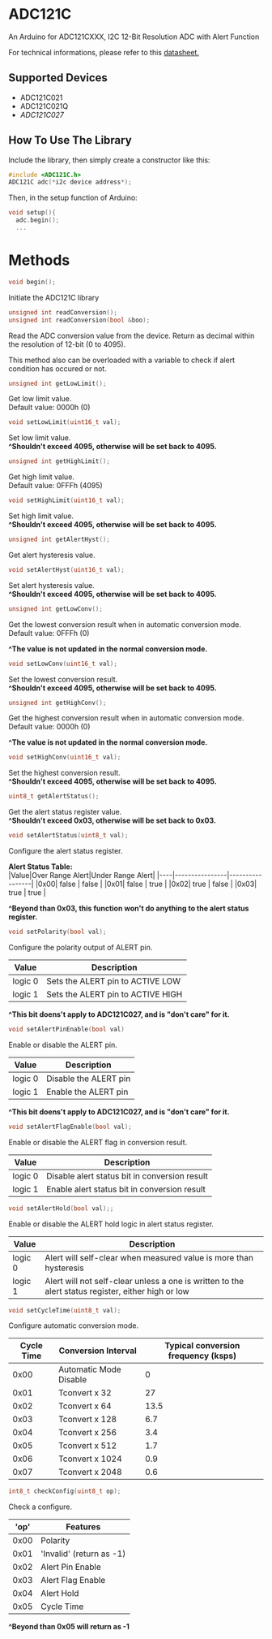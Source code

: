 # ADC121C
An Arduino for ADC121CXXX, I2C 12-Bit Resolution ADC with Alert Function

For technical informations, please refer to this [datasheet.](https://www.ti.com/lit/ds/symlink/adc121c021.pdf?ts=1639027374303&ref_url=https%253A%252F%252Fwww.google.com.sg%252F)

## Supported Devices
- ADC121C021
- ADC121C021Q
- *ADC121C027*

## How To Use The Library
Include the library, then simply create a constructor like this:
```C
#include <ADC121C.h>
ADC121C adc(*i2c device address*);
```

Then, in the setup function of Arduino:
```C
void setup(){
  adc.begin();
  ...
```

# Methods
```C
void begin();
```
Initiate the ADC121C library

```C
unsigned int readConversion();
unsigned int readConversion(bool &boo);
```
Read the ADC conversion value from the device. Return as decimal within the resolution of 12-bit (0 to 4095).

This method also can be overloaded with a variable to check if alert condition has occured or not.

```C
unsigned int getLowLimit();
```
Get low limit value.<br>
Default value: 0000h (0)

```C
void setLowLimit(uint16_t val);
```
Set low limit value.<br>
**^Shouldn't exceed 4095, otherwise will be set back to 4095.**

```C
unsigned int getHighLimit();
```
Get high limit value.<br>
Default value: 0FFFh (4095)

```C
void setHighLimit(uint16_t val);
```
Set high limit value.<br>
**^Shouldn't exceed 4095, otherwise will be set back to 4095.**

```C
unsigned int getAlertHyst();
```
Get alert hysteresis value.

```C
void setAlertHyst(uint16_t val);
```
Set alert hysteresis value.<br>
**^Shouldn't exceed 4095, otherwise will be set back to 4095.**

```C
unsigned int getLowConv();
```
Get the lowest conversion result when in automatic conversion mode.<br>
Default value: 0FFFh (0)

**^The value is not updated in the normal conversion mode.**

```C
void setLowConv(uint16_t val);
```
Set the lowest conversion result.<br>
**^Shouldn't exceed 4095, otherwise will be set back to 4095.**

```C
unsigned int getHighConv();
```
Get the highest conversion result when in automatic conversion mode.<br>
Default value: 0000h (0)

**^The value is not updated in the normal conversion mode.**

```C
void setHighConv(uint16_t val);
```
Set the highest conversion result.<br>
**^Shouldn't exceed 4095, otherwise will be set back to 4095.**

```C
uint8_t getAlertStatus();
```
Get the alert status register value.<br>
**^Shouldn't exceed 0x03, otherwise will be set back to 0x03.**

```C
void setAlertStatus(uint8_t val);
```
Configure the alert status register.


**Alert Status Table:**<br>
|Value|Over Range Alert|Under Range Alert|
|----|----------------|-----------------|
|0x00| false | false |
|0x01| false | true |
|0x02| true | false |
|0x03| true | true |

****^Beyond than 0x03, this function won't do anything to the alert status register.****

```C
void setPolarity(bool val);
```
Configure the polarity output of ALERT pin.

|Value|Description|
|-----|----------------------------------|
|logic 0|Sets the ALERT pin to ACTIVE LOW|
|logic 1|Sets the ALERT pin to ACTIVE HIGH|

**^This bit doens't apply to ADC121C027, and is "don't care" for it.**

```C
void setAlertPinEnable(bool val)
```
Enable or disable the ALERT pin.

|Value|Description|
|-----|----------------------------------|
|logic 0|Disable the ALERT pin|
|logic 1|Enable the ALERT pin|

**^This bit doens't apply to ADC121C027, and is "don't care" for it.**

```C
void setAlertFlagEnable(bool val);
```
Enable or disable the ALERT flag in conversion result.

|Value|Description|
|-----|----------------------------------|
|logic 0|Disable alert status bit in conversion result|
|logic 1|Enable alert status bit in conversion result|

```C
void setAlertHold(bool val);;
```
Enable or disable the ALERT hold logic in alert status register.

|Value|Description|
|-----|----------------------------------|
|logic 0|Alert will self-clear when measured value is more than hysteresis|
|logic 1|Alert will not self-clear unless a one is written to the alert status register, either high or low|

```C
void setCycleTime(uint8_t val);
```
Configure automatic conversion mode.

|Cycle Time|Conversion Interval|Typical conversion frequency (ksps)|
|----------|-------------------|------------------------|
|0x00|Automatic Mode Disable| 0 |
|0x01|Tconvert x 32 | 27 |
|0x02|Tconvert x 64 | 13.5 |
|0x03|Tconvert x 128 | 6.7 |
|0x04|Tconvert x 256 | 3.4 |
|0x05|Tconvert x 512 | 1.7 |
|0x06|Tconvert x 1024 | 0.9 |
|0x07|Tconvert x 2048 | 0.6 |

```C
int8_t checkConfig(uint8_t op);
```
Check a configure.

|'op'|Features|
|----------|-------------------|
|0x00|Polarity|
|0x01|'Invalid' (return as -1)|
|0x02|Alert Pin Enable|
|0x03|Alert Flag Enable|
|0x04|Alert Hold|
|0x05|Cycle Time|

**^Beyond than 0x05 will return as -1**


